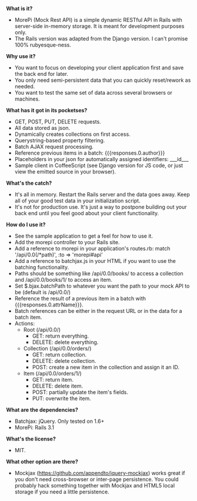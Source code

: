 **What is it?**

- MorePi (Mock Rest API) is a simple dynamic RESTful API in Rails with server-side in-memory storage.
It is meant for development purposes only.
- The Rails version was adapted from the Django version. I can't promise 100% rubyesque-ness.

**Why use it?**

- You want to focus on developing your client application first and save the back end for later.
- You only need semi-persistent data that you can quickly reset/rework as needed.
- You want to test the same set of data across several browsers or machines.

**What has it got in its pocketses?**

- GET, POST, PUT, DELETE requests.
- All data stored as json.
- Dynamically creates collections on first access.
- Querystring-based property filtering.
- Batch AJAX request processing.
- Reference previous items in a batch: {{{responses.0.author}}}
- Placeholders in your json for automatically assigned identifiers: \_\_\_id\_\_\_
- Sample client in CoffeeScript (see Django version for JS code, or just view the emitted source in your browser).

**What's the catch?**

- It's all in memory. Restart the Rails server and the data goes away. Keep all of your good test data in your initialization script.
- It's not for production use. It's just a way to postpone building out your back end until you feel good about your client functionality.

**How do I use it?**

- See the sample application to get a feel for how to use it.
- Add the morepi controller to your Rails site.
- Add a reference to morepi in your application's routes.rb: match '/api/0.0(/*path)', :to => 'morepi#api'
- Add a reference to batchjax.js in your HTML if you want to use the batching functionality.
- Paths should be something like /api/0.0/books/ to access a collection and /api/0.0/books/1/ to access an item.
- Set $.bjax.batchPath to whatever you want the path to your mock API to be (default is /api/0.0/)
- Reference the result of a previous item in a batch with {{{responses.0.attrName}}}.
- Batch references can be either in the request URL or in the data for a batch item.
- Actions:
     - Root (/api/0.0/)
          - GET: return everything.
          - DELETE: delete everything.
     - Collection (/api/0.0/orders/)
          - GET: return collection.
          - DELETE: delete collection.
          - POST: create a new item in the collection and assign it an ID.
     - Item (/api/0.0/orders/1/)
          - GET: return item.
          - DELETE: delete item.
          - POST: partially update the item's fields.
          - PUT: overwrite the item.

**What are the dependencies?**

- Batchjax: jQuery. Only tested on 1.6+
- MorePi: Rails 3.1

**What's the license?**

- MIT.

**What other option are there?**

- Mockjax (https://github.com/appendto/jquery-mockjax) works great if you don't need cross-browser or inter-page persistence. You could probably hack something together with Mockjax and HTML5 local storage if you need a little persistence.
